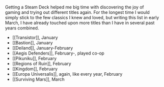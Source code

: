 Getting a Steam Deck helped me big time with discovering the joy of gaming and trying out different titles again. For the longest time I would simply stick to the few classics I knew and loved, but writing this list in early March, I have already touched upon more titles than I have in several past years combined.
- [[Transistor]], January
- [[Bastion]], January
- [[Deiland]], January-February
- [[Aegis Defenders]], February-, played co-op
- [[Pikuniku]], February
- [[Regions of Ruin]], February
- [[Kingdom]], February
- [[Europa Universalis]], again, like every year, February
- [[Surviving Mars]], March
